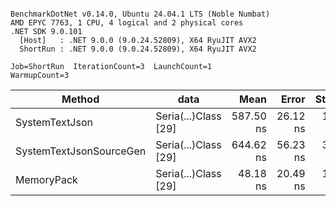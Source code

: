 ```

BenchmarkDotNet v0.14.0, Ubuntu 24.04.1 LTS (Noble Numbat)
AMD EPYC 7763, 1 CPU, 4 logical and 2 physical cores
.NET SDK 9.0.101
  [Host]   : .NET 9.0.0 (9.0.24.52809), X64 RyuJIT AVX2
  ShortRun : .NET 9.0.0 (9.0.24.52809), X64 RyuJIT AVX2

Job=ShortRun  IterationCount=3  LaunchCount=1  
WarmupCount=3  

```
| Method                  | data                 | Mean      | Error    | StdDev   | Min       | Max       | Gen0   | Allocated |
|------------------------ |--------------------- |----------:|---------:|---------:|----------:|----------:|-------:|----------:|
| SystemTextJson          | Seria(...)Class [29] | 587.50 ns | 26.12 ns | 1.432 ns | 585.96 ns | 588.79 ns | 0.0229 |     392 B |
| SystemTextJsonSourceGen | Seria(...)Class [29] | 644.62 ns | 56.23 ns | 3.082 ns | 641.23 ns | 647.26 ns | 0.0277 |     464 B |
| MemoryPack              | Seria(...)Class [29] |  48.18 ns | 20.49 ns | 1.123 ns |  47.44 ns |  49.47 ns | 0.0072 |     120 B |
